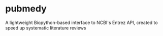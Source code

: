 # pubmedy
A lightweight Biopython-based interface to NCBI's Entrez API, created to speed up systematic literature reviews 
